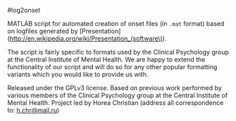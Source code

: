 #log2onset

MATLAB script for automated creation of onset files (in ```.mat``` format) based on logfiles generated by [Presentation](http://en.wikipedia.org/wiki/Presentation_(software\)).

The script is fairly specific to formats used by the Clinical Psychology group at the Central Institute of Mental Health.
We are happy to extend the functionality of our script and will do so for any other popular formatting variants which you would like to provide us with.

Released under the GPLv3 license.
Based on previous work performed by various members of the Clinical Psychology group at the Central Institute of Mental Health.
Project led by Horea Christian (address all correspondence to: h.chr@mail.ru)
